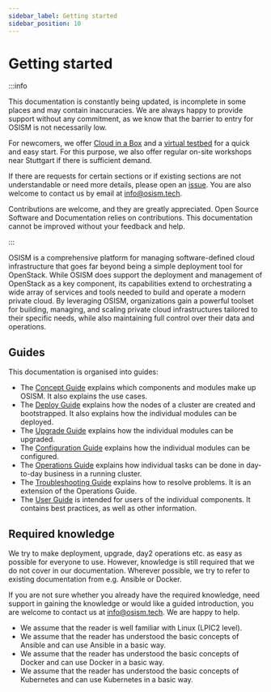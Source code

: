 ```yaml
---
sidebar_label: Getting started
sidebar_position: 10
---
```


# Getting started

:::info

This documentation is constantly being updated, is incomplete in some places
and may contain inaccuracies. We are always happy to provide support without
any commitment, as we know that the barrier to entry for OSISM is not necessarily
low.

For newcomers, we offer [Cloud in a Box](./cloud-in-a-box/) and a
[virtual testbed](./testbed/) for a quick and easy start. For this purpose,
we also offer regular on-site workshops near Stuttgart if there is sufficient demand.

If there are requests for certain sections or if existing sections are not
understandable or need more details, please open an [issue](https://github.com/osism/issues/issues).
You are also welcome to contact us by email at [info@osism.tech](mailto:info@osism.tech).

Contributions are welcome, and they are greatly appreciated. Open Source Software
and Documentation relies on contributions. This documentation cannot be improved
without your feedback and help.

:::

OSISM is a comprehensive platform for managing software-defined cloud infrastructure that goes far beyond being a simple deployment tool for OpenStack. While OSISM does support the deployment and management of OpenStack as a key component, its capabilities extend to orchestrating a wide array of services and tools needed to build and operate a modern private cloud. By leveraging OSISM, organizations gain a powerful toolset for building, managing, and scaling private cloud infrastructures tailored to their specific needs, while also maintaining full control over their data and operations.

## Guides

This documentation is organised into guides:

* The [Concept Guide](./guides/concept-guide/) explains which components and modules make up OSISM. It also
  explains the use cases.
* The [Deploy Guide](./guides/deploy-guide/) explains how the nodes of a cluster are created and bootstrapped.
  It also explains how the individual modules can be deployed.
* The [Upgrade Guide](./guides/upgrade-guide/) explains how the individual modules can be upgraded.
* The [Configuration Guide](./guides/configuration-guide/) explains how the individual modules can be
  configured.
* The [Operations Guide](./guides/operations-guide/) explains how individual tasks can be done in
  day-to-day business in a running cluster.
* The [Troubleshooting Guide](./guides/troubleshooting-guide/) explains how to resolve problems.
  It is an extension of the Operations Guide.
* The [User Guide](./guides/user-guide/) is intended for users of the individual components. It contains
  best practices, as well as other information.

## Required knowledge

We try to make deployment, upgrade, day2 operations etc. as easy as possible for everyone
to use. However, knowledge is still required that we do not cover in our documentation.
Wherever possible, we try to refer to existing documentation from e.g. Ansible or Docker.

If you are not sure whether you already have the required knowledge, need support in
gaining the knowledge or would like a guided introduction, you are welcome to contact
us at [info@osism.tech](mailto:info@osism.tech). We are happy to help.

* We assume that the reader is well familiar with Linux (LPIC2 level).
* We assume that the reader has understood the basic concepts of Ansible
  and can use Ansible in a basic way.
* We assume that the reader has understood the basic concepts of Docker
  and can use Docker in a basic way.
* We assume that the reader has understood the basic concepts of Kubernetes
  and can use Kubernetes in a basic way.
